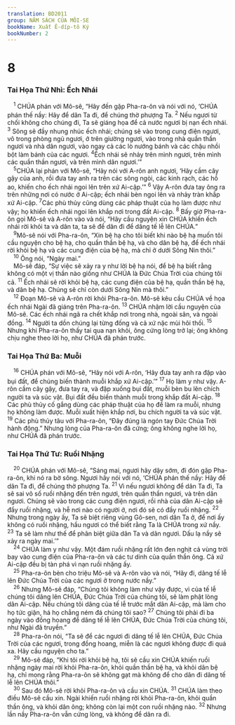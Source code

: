 ```yaml
---
translation: BD2011
group: NĂM SÁCH CỦA MÔI-SE
bookName: Xuất Ê-díp-tô Ký 
bookNumber: 2
---
```


<div class="title"><h1>8</h1><h3>Tai Họa Thứ Nhì: Ếch Nhái</h3></div>
<span class="verse xu_8_1"> <sup>1</sup> CHÚA phán với Mô-sê, “Hãy đến gặp Pha-ra-ôn và nói với nó, ‘CHÚA phán thế nầy: Hãy để dân Ta đi, để chúng thờ phượng Ta. </span>
<span class="verse xu_8_2"><sup>2</sup> Nếu ngươi từ chối không cho chúng đi, Ta sẽ giáng họa để cả nước ngươi bị nạn ếch nhái. </span>
<span class="verse xu_8_3"><sup>3</sup> Sông sẽ đầy nhung nhúc ếch nhái; chúng sẽ vào trong cung điện ngươi, vô trong phòng ngủ ngươi, ở trên giường ngươi, vào trong nhà quần thần ngươi và nhà dân ngươi, vào ngay cả các lò nướng bánh và các chậu nhồi bột làm bánh của các ngươi. </span>
<span class="verse xu_8_4"><sup>4</sup>Ếch nhái sẽ nhảy trên mình ngươi, trên mình các quần thần ngươi, và trên mình dân ngươi.’”<br/></span>
<span class="verse xu_8_5"> <sup>5</sup>CHÚA lại phán với Mô-sê, “Hãy nói với A-rôn anh ngươi, ‘Hãy cầm cây gậy của anh, rồi đưa tay anh ra trên các sông ngòi, các kinh rạch, các hồ ao, khiến cho ếch nhái ngoi lên trên xứ Ai-cập.’” </span>
<span class="verse xu_8_6"><sup>6</sup> Vậy A-rôn đưa tay ông ra trên những nơi có nước ở Ai-cập; ếch nhái bèn ngoi lên và nhảy tràn khắp xứ Ai-cập. </span>
<span class="verse xu_8_7"><sup>7</sup>Các phù thủy cũng dùng các pháp thuật của họ làm được như vậy; họ khiến ếch nhái ngoi lên khắp nơi trong đất Ai-cập. </span>
<span class="verse xu_8_8"><sup>8</sup> Bấy giờ Pha-ra-ôn gọi Mô-sê và A-rôn vào và nói, “Hãy cầu nguyện xin CHÚA khiến ếch nhái rời khỏi ta và dân ta, ta sẽ để dân đi để dâng tế lễ lên CHÚA.”<br/></span>
<span class="verse xu_8_9"> <sup>9</sup>Mô-sê nói với Pha-ra-ôn, “Xin bệ hạ cho tôi biết khi nào bệ hạ muốn tôi cầu nguyện cho bệ hạ, cho quần thần bệ hạ, và cho dân bệ hạ, để ếch nhái rời khỏi bệ hạ và các cung điện của bệ hạ, mà chỉ ở dưới Sông Nin thôi.”<br/></span>
<span class="verse xu_8_10"> <sup>10</sup> Ông nói, “Ngày mai.”<br/> Mô-sê đáp, “Sự việc sẽ xảy ra y như lời bệ hạ nói, để bệ hạ biết rằng không có một vị thần nào giống như CHÚA là Ðức Chúa Trời của chúng tôi cả. </span>
<span class="verse xu_8_11"><sup>11</sup> Ếch nhái sẽ rời khỏi bệ hạ, các cung điện của bệ hạ, quần thần bệ hạ, và dân bệ hạ. Chúng sẽ chỉ còn dưới Sông Nin mà thôi.”<br/></span>
<span class="verse xu_8_12"> <sup>12</sup> Ðoạn Mô-sê và A-rôn rời khỏi Pha-ra-ôn. Mô-sê kêu cầu CHÚA về họa ếch nhái Ngài đã giáng trên Pha-ra-ôn. </span>
<span class="verse xu_8_13"><sup>13</sup> CHÚA nhậm lời cầu nguyện của Mô-sê. Các ếch nhái ngã ra chết khắp nơi trong nhà, ngoài sân, và ngoài đồng. </span>
<span class="verse xu_8_14"><sup>14</sup> Người ta dồn chúng lại từng đống và cả xứ nặc mùi hôi thối. </span>
<span class="verse xu_8_15"><sup>15</sup> Nhưng khi Pha-ra-ôn thấy tai qua nạn khỏi, ông cứng lòng trở lại; ông không chịu nghe theo lời họ, như CHÚA đã phán trước.<br/></span>
<div class="title"><h3>Tai Họa Thứ Ba: Muỗi</h3></div>
<span class="verse xu_8_16"> <sup>16</sup> CHÚA phán với Mô-sê, “Hãy nói với A-rôn, ‘Hãy đưa tay anh ra đập vào bụi đất, để chúng biến thành muỗi khắp xứ Ai-cập.’” </span>
<span class="verse xu_8_17"><sup>17</sup> Họ làm y như vậy. A-rôn cầm cây gậy, đưa tay ra, và đập xuống bụi đất, muỗi bèn bu lên chích người ta và súc vật. Bụi đất đều biến thành muỗi trong khắp đất Ai-cập. </span>
<span class="verse xu_8_18"><sup>18</sup> Các phù thủy cố gắng dùng các pháp thuật của họ để làm ra muỗi, nhưng họ không làm được. Muỗi xuất hiện khắp nơi, bu chích người ta và súc vật. </span>
<span class="verse xu_8_19"><sup>19</sup> Các phù thủy tâu với Pha-ra-ôn, “Ðây đúng là ngón tay Ðức Chúa Trời hành động.” Nhưng lòng của Pha-ra-ôn đã cứng; ông không nghe lời họ, như CHÚA đã phán trước.<br/></span>
<div class="title"><h3>Tai Họa Thứ Tư: Ruồi Nhặng</h3></div>
<span class="verse xu_8_20"> <sup>20</sup> CHÚA phán với Mô-sê, “Sáng mai, ngươi hãy dậy sớm, đi đón gặp Pha-ra-ôn, khi nó ra bờ sông. Ngươi hãy nói với nó, ‘CHÚA phán thế nầy: Hãy để dân Ta đi, để chúng thờ phượng Ta. </span>
<span class="verse xu_8_21"><sup>21</sup> Vì nếu ngươi không để dân Ta đi, Ta sẽ sai vô số ruồi nhặng đến trên ngươi, trên quần thần ngươi, và trên dân ngươi. Chúng sẽ vào trong các cung điện ngươi, rồi nhà của dân Ai-cập sẽ đầy ruồi nhặng, và hễ nơi nào có người ở, nơi đó sẽ có đầy ruồi nhặng. </span>
<span class="verse xu_8_22"><sup>22</sup> Nhưng trong ngày ấy, Ta sẽ biệt riêng vùng Gô-sen, nơi dân Ta ở, để nơi ấy không có ruồi nhặng, hầu ngươi có thể biết rằng Ta là CHÚA trong xứ nầy. </span>
<span class="verse xu_8_23"><sup>23</sup> Ta sẽ làm như thế để phân biệt giữa dân Ta và dân ngươi. Dấu lạ nầy sẽ xảy ra ngày mai.’”<br/></span>
<span class="verse xu_8_24"> <sup>24</sup> CHÚA làm y như vậy. Một đám ruồi nhặng rất lớn đen nghịt cả vùng trời bay vào cung điện của Pha-ra-ôn và các tư dinh của quần thần ông. Cả xứ Ai-cập đều bị tàn phá vì nạn ruồi nhặng ấy.<br/></span>
<span class="verse xu_8_25"> <sup>25</sup> Pha-ra-ôn bèn cho triệu Mô-sê và A-rôn vào và nói, “Hãy đi, dâng tế lễ lên Ðức Chúa Trời của các ngươi ở trong nước nầy.”<br/></span>
<span class="verse xu_8_26"> <sup>26</sup> Nhưng Mô-sê đáp, “Chúng tôi không làm như vậy được, vì của tế lễ chúng tôi dâng lên CHÚA, Ðức Chúa Trời của chúng tôi, sẽ làm phật lòng dân Ai-cập. Nếu chúng tôi dâng của tế lễ trước mắt dân Ai-cập, mà làm cho họ tức giận, há họ chẳng ném đá chúng tôi sao? </span>
<span class="verse xu_8_27"><sup>27</sup> Chúng tôi phải đi ba ngày vào đồng hoang để dâng tế lễ lên CHÚA, Ðức Chúa Trời của chúng tôi, như Ngài đã truyền.”<br/></span>
<span class="verse xu_8_28"> <sup>28</sup> Pha-ra-ôn nói, “Ta sẽ để các ngươi đi dâng tế lễ lên CHÚA, Ðức Chúa Trời của các ngươi, trong đồng hoang, miễn là các ngươi không được đi quá xa. Hãy cầu nguyện cho ta.”<br/></span>
<span class="verse xu_8_29"> <sup>29</sup> Mô-sê đáp, “Khi tôi rời khỏi bệ hạ, tôi sẽ cầu xin CHÚA khiến ruồi nhặng ngày mai rời khỏi Pha-ra-ôn, khỏi quần thần bệ hạ, và khỏi dân bệ hạ, chỉ mong rằng Pha-ra-ôn sẽ không gạt mà không để cho dân đi dâng tế lễ lên CHÚA thôi.”<br/></span>
<span class="verse xu_8_30"> <sup>30</sup> Sau đó Mô-sê rời khỏi Pha-ra-ôn và cầu xin CHÚA. </span>
<span class="verse xu_8_31"><sup>31</sup> CHÚA làm theo điều Mô-sê cầu xin. Ngài khiến ruồi nhặng rời khỏi Pha-ra-ôn, khỏi quần thần ông, và khỏi dân ông; không còn lại một con ruồi nhặng nào. </span>
<span class="verse xu_8_32"><sup>32</sup> Nhưng lần nầy Pha-ra-ôn vẫn cứng lòng, và không để dân ra đi.<br/></span>
